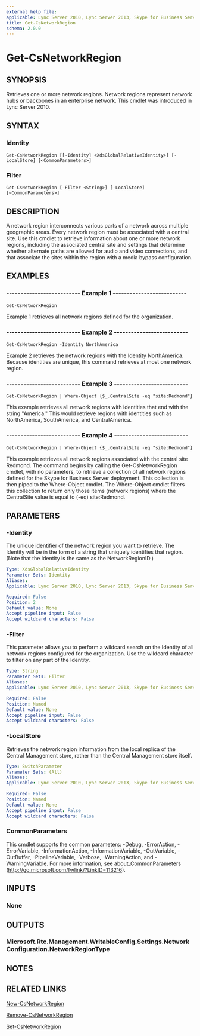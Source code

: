 ```yaml
---
external help file: 
applicable: Lync Server 2010, Lync Server 2013, Skype for Business Server 2015, Skype for Business Server 2019
title: Get-CsNetworkRegion
schema: 2.0.0
---
```


# Get-CsNetworkRegion

## SYNOPSIS
Retrieves one or more network regions.
Network regions represent network hubs or backbones in an enterprise network.
This cmdlet was introduced in Lync Server 2010.


## SYNTAX

### Identity
```
Get-CsNetworkRegion [[-Identity] <XdsGlobalRelativeIdentity>] [-LocalStore] [<CommonParameters>]
```

### Filter
```
Get-CsNetworkRegion [-Filter <String>] [-LocalStore] [<CommonParameters>]
```

## DESCRIPTION
A network region interconnects various parts of a network across multiple geographic areas.
Every network region must be associated with a central site.
Use this cmdlet to retrieve information about one or more network regions, including the associated central site and settings that determine whether alternate paths are allowed for audio and video connections, and that associate the sites within the region with a media bypass configuration.


## EXAMPLES

### -------------------------- Example 1 --------------------------
```
Get-CsNetworkRegion
```

Example 1 retrieves all network regions defined for the organization.

### -------------------------- Example 2 --------------------------
```
Get-CsNetworkRegion -Identity NorthAmerica
```

Example 2 retrieves the network regions with the Identity NorthAmerica.
Because identities are unique, this command retrieves at most one network region.

### -------------------------- Example 3 --------------------------
```
Get-CsNetworkRegion | Where-Object {$_.CentralSite -eq "site:Redmond"}
```

This example retrieves all network regions with identities that end with the string "America." This would retrieve regions with identities such as NorthAmerica, SouthAmerica, and CentralAmerica.

### -------------------------- Example 4 --------------------------
```
Get-CsNetworkRegion | Where-Object {$_.CentralSite -eq "site:Redmond"}
```

This example retrieves all network regions associated with the central site Redmond.
The command begins by calling the Get-CsNetworkRegion cmdlet, with no parameters, to retrieve a collection of all network regions defined for the Skype for Business Server deployment.
This collection is then piped to the Where-Object cmdlet.
The Where-Object cmdlet filters this collection to return only those items (network regions) where the CentralSite value is equal to (-eq) site:Redmond.


## PARAMETERS

### -Identity
The unique identifier of the network region you want to retrieve.
The Identity will be in the form of a string that uniquely identifies that region.
(Note that the Identity is the same as the NetworkRegionID.)

```yaml
Type: XdsGlobalRelativeIdentity
Parameter Sets: Identity
Aliases: 
Applicable: Lync Server 2010, Lync Server 2013, Skype for Business Server 2015, Skype for Business Server 2019

Required: False
Position: 2
Default value: None
Accept pipeline input: False
Accept wildcard characters: False
```

### -Filter
This parameter allows you to perform a wildcard search on the Identity of all network regions configured for the organization.
Use the wildcard character to filter on any part of the Identity.

```yaml
Type: String
Parameter Sets: Filter
Aliases: 
Applicable: Lync Server 2010, Lync Server 2013, Skype for Business Server 2015, Skype for Business Server 2019

Required: False
Position: Named
Default value: None
Accept pipeline input: False
Accept wildcard characters: False
```

### -LocalStore
Retrieves the network region information from the local replica of the Central Management store, rather than the Central Management store itself.

```yaml
Type: SwitchParameter
Parameter Sets: (All)
Aliases: 
Applicable: Lync Server 2010, Lync Server 2013, Skype for Business Server 2015, Skype for Business Server 2019

Required: False
Position: Named
Default value: None
Accept pipeline input: False
Accept wildcard characters: False
```

### CommonParameters
This cmdlet supports the common parameters: -Debug, -ErrorAction, -ErrorVariable, -InformationAction, -InformationVariable, -OutVariable, -OutBuffer, -PipelineVariable, -Verbose, -WarningAction, and -WarningVariable. For more information, see about_CommonParameters (http://go.microsoft.com/fwlink/?LinkID=113216).


## INPUTS

### None


## OUTPUTS

### Microsoft.Rtc.Management.WritableConfig.Settings.NetworkConfiguration.NetworkRegionType


## NOTES


## RELATED LINKS

[New-CsNetworkRegion](New-CsNetworkRegion.md)

[Remove-CsNetworkRegion](Remove-CsNetworkRegion.md)

[Set-CsNetworkRegion](Set-CsNetworkRegion.md)

